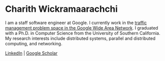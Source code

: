 # Charith Wickramaarachchi

I am a staff software engineer at Google. I currently work in the [traffic management problem space in the Google Wide Area Network](https://research.google/pubs/pub43838/). I graduated with a Ph.D. in Computer Science from the University of Southern California. My research interests include distributed systems, parallel and distributed computing, and networking.


[LinkedIn](https://www.linkedin.com/in/charith-wickramaarachchi-43797218/) | [Google Scholar](https://scholar.google.com/citations?user=R84Xky0AAAAJ&hl=en)



<!---
charithwiki/charithwiki is a ✨ special ✨ repository because its `README.md` (this file) appears on your GitHub profile.
You can click the Preview link to take a look at your changes.
--->
